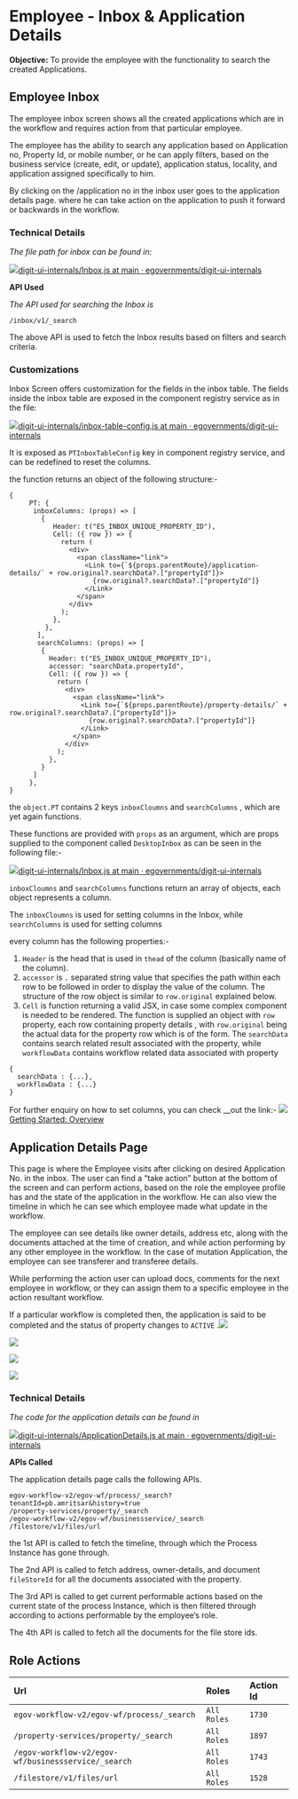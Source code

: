 # Employee - Inbox & Application Details

**Objective:** To provide the employee with the functionality to search the created Applications.

## **Employee Inbox**

 The employee inbox screen shows all the created applications which are in the workflow and requires action from that particular employee.



The employee has the ability to search any application based on Application no, Property Id, or mobile number, or he can apply filters, based on the business service \(create, edit, or update\), application status, locality, and application assigned specifically to him.

By clicking on the /application no in the inbox user goes to the application details page. where he can take action on the application to push it forward or backwards in the workflow.

### **Technical Details**

_The file path for inbox can be found in:_

[![](https://github.com/fluidicon.png)digit-ui-internals/Inbox.js at main · egovernments/digit-ui-internals](https://github.com/egovernments/digit-ui-internals/blob/main/packages/modules/pt/src/pages/employee/Inbox.js)

**API Used**

_The API used for searching the Inbox is_

```text
/inbox/v1/_search
```

The above API is used to fetch the Inbox results based on filters and search criteria.

### **Customizations**

Inbox Screen offers customization for the fields in the inbox table. The fields inside the inbox table are exposed in the component registry service as in the file:

[![](https://github.com/fluidicon.png)digit-ui-internals/inbox-table-config.js at main · egovernments/digit-ui-internals](https://github.com/egovernments/digit-ui-internals/blob/main/packages/modules/pt/src/config/inbox-table-config.js)

It is exposed as `PTInboxTableConfig` key in component registry service, and can be redefined to reset the columns.

the function returns an object of the following structure:-

```text
{
     PT: {
      inboxColumns: (props) => [
        {
           Header: t("ES_INBOX_UNIQUE_PROPERTY_ID"),
           Cell: ({ row }) => {
             return (
               <div>
                 <span className="link">
                   <Link to={`${props.parentRoute}/application-details/` + row.original?.searchData?.["propertyId"]}>
                     {row.original?.searchData?.["propertyId"]}
                   </Link>
                 </span>
               </div>
             );
           },
         },
       ],
       searchColumns: (props) => [
        {
          Header: t("ES_INBOX_UNIQUE_PROPERTY_ID"),
          accessor: "searchData.propertyId",
          Cell: ({ row }) => {
            return (
              <div>
                <span className="link">
                  <Link to={`${props.parentRoute}/property-details/` + row.original?.searchData?.["propertyId"]}>
                    {row.original?.searchData?.["propertyId"]}
                  </Link>
                </span>
              </div>
            );
          },
        }
      ]
     },
}
```

the `object.PT` contains 2 keys `inboxCloumns` and `searchColumns` , which are yet again functions.

These functions are provided with `props` as an argument, which are props supplied to the component called `DesktopInbox` as can be seen in the following file:-

[![](https://github.com/fluidicon.png)digit-ui-internals/Inbox.js at main · egovernments/digit-ui-internals](https://github.com/egovernments/digit-ui-internals/blob/main/packages/modules/pt/src/pages/employee/Inbox.js)

 `inboxCloumns` and `searchColumns` functions return an array of objects, each object represents a column.

The `inboxCloumns` is used for setting columns in the Inbox, while `searchColumns` is used for setting columns

every column has the following properties:-

1. `Header` is the head that is used in `thead` of the column \(basically name of the column\).
2. `accessor` is `.` separated string value that specifies the path within each row to be followed in order to display the value of the column. The structure of the row object is similar to `row.original` explained below.
3. `Cell` is function returning a valid JSX, in case some complex component is needed to be rendered. The function is supplied an object with `row` property, each row containing property details , with `row.original` being the actual data for the property row which is of the form. The `searchData` contains search related result associated with the property, while `workflowData` contains workflow related data associated with property

```text
{
  searchData : {...},
  workflowData : {...}
}
```

For further enquiry on how to set columns, you can check __out the link:- [![](https://react-table.tanstack.com/_next/static/images/favicon-07c3e551b48272d4685be76a6a7fb11c.png)Getting Started: Overview](https://react-table.tanstack.com/docs/overview)

## **Application Details Page**

This page is where the Employee visits after clicking on desired Application No. in the inbox. The user can find a “take action” button at the bottom of the screen and can perform actions, based on the role the employee profile has and the state of the application in the workflow. He can also view the timeline in which he can see which employee made what update in the workflow.

 The employee can see details like owner details, address etc, along with the documents attached at the time of creation, and while action performing by any other employee in the workflow. In the case of mutation Application, the employee can see transferer and transferee details.

While performing the action user can upload docs, comments for the next employee in workflow, or they can assign them to a specific employee in the action resultant workflow.

If a particular workflow is completed then, the application is said to be completed and the status of property changes to `ACTIVE` .![](blob:https://digit-discuss.atlassian.net/46368eb0-1300-41f9-ac13-7499ad9e3abd#media-blob-url=true&id=78b55505-bcbe-40a9-9056-41529894bf70&collection=contentId-1850277933&contextId=1850277933&mimeType=image%2Fpng&name=image-20210729-040720.png&size=201303&width=1920&height=1080)

![](../../../../.gitbook/assets/image%20%28114%29.png)

![](../../../../.gitbook/assets/image%20%28228%29.png)

![](../../../../.gitbook/assets/image%20%28213%29.png)

### **Technical Details**

_The code for the application details can be found in_

[![](https://github.com/fluidicon.png)digit-ui-internals/ApplicationDetails.js at main · egovernments/digit-ui-internals](https://github.com/egovernments/digit-ui-internals/blob/main/packages/modules/pt/src/pages/employee/ApplicationDetails.js)

**APIs Called**

The application details page calls the following APIs.

```text
egov-workflow-v2/egov-wf/process/_search?tenantId=pb.amritsar&history=true
/property-services/property/_search
/egov-workflow-v2/egov-wf/businessservice/_search
/filestore/v1/files/url
```

the 1st API is called to fetch the timeline, through which the Process Instance has gone through.

The 2nd API is called to fetch address, owner-details, and document `fileStoreId` for all the documents associated with the property.

The 3rd API is called to get current performable actions based on the current state of the process Instance, which is then filtered through according to actions performable by the employee’s role.

The 4th API is called to fetch all the documents for the file store ids.

## **Role Actions**

| **Url** | **Roles** | **Action Id** |
| :--- | :--- | :--- |
| `egov-workflow-v2/egov-wf/process/_search` | `All Roles` | `1730` |
| `/property-services/property/_search` | `All Roles` | `1897` |
| `/egov-workflow-v2/egov-wf/businessservice/_search` | `All Roles` | `1743` |
| `/filestore/v1/files/url` | `All Roles` | `1528` |





